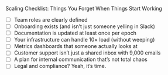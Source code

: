 Scaling Checklist: Things You Forget When Things Start Working
- [ ] Team roles are clearly defined
- [ ] Onboarding exists (and isn’t just someone yelling in Slack)
- [ ] Documentation is updated at least once per epoch
- [ ] Your infrastructure can handle 10× load (without weeping)
- [ ] Metrics dashboards that someone actually looks at
- [ ] Customer support isn’t just a shared inbox with 9,000 emails
- [ ] A plan for internal communication that’s not total chaos
- [ ] Legal and compliance? Yeah, it’s time.
